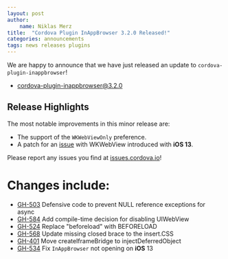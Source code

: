 ```yaml
---
layout: post
author:
    name: Niklas Merz
title:  "Cordova Plugin InAppBrowser 3.2.0 Released!"
categories: announcements
tags: news releases plugins
---
```


We are happy to announce that we have just released an update to `cordova-plugin-inappbrowser`! 

* [cordova-plugin-inappbrowser@3.2.0](https://www.npmjs.com/package/cordova-plugin-inappbrowser)

## Release Highlights

The most notable improvements in this minor release are:

* The support of the `WKWebViewOnly` preference.
* A patch for an [issue](https://github.com/apache/cordova-plugin-inappbrowser/issues/492) with WKWebView introduced with **iOS 13**.

Please report any issues you find at [issues.cordova.io](http://issues.cordova.io/)!

<!--more-->
# Changes include:

* [GH-503](https://github.com/apache/cordova-plugin-inappbrowser/pull/503) Defensive code to prevent NULL reference exceptions for async
* [GH-584](https://github.com/apache/cordova-plugin-inappbrowser/pull/584) Add compile-time decision for disabling UIWebView
* [GH-524](https://github.com/apache/cordova-plugin-inappbrowser/pull/524) Replace "beforeload" with BEFORELOAD
* [GH-568](https://github.com/apache/cordova-plugin-inappbrowser/pull/568) Update missing closed brace to the insert.CSS
* [GH-401](https://github.com/apache/cordova-plugin-inappbrowser/pull/401) Move createIframeBridge to injectDeferredObject
* [GH-534](https://github.com/apache/cordova-plugin-inappbrowser/pull/534) Fix `InAppBrowser` not opening on **iOS** 13
